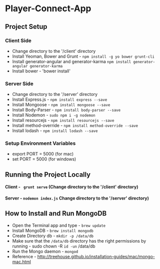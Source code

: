 # Player-Connect-App

## Project Setup 

### Client Side 
- Change directory to the '/client' directory
- Install Yeoman, Bower and Grunt - `npm install -g yo bower grunt-cli`
- Install generator-angular and generator-karma `npm install generator-angular generator-karma`
- Install bower - 'bower install'

### Server Side 
- Change directory to the '/server' directory
- Install Express.js - `npm install express --save`
- Install Mongoose - `npm install mongoose --save`
- Install Body-Parser - `npm install body-parser --save`
- Install Nodemon - `sudo npm i -g nodemon`
- Install resourcejs - `npm install resourcejs --save`
- Install method-override - `npm install method-override --save`
- Install lodash - `npm install lodash --save`

### Setup Environment Variables 
- export PORT = 5000 (for mac)
- set PORT = 5000 (for windows)


## Running the Project Locally 
#### Client - ` grunt serve`  (Change directory to the '/client' directory)
#### Server - `nodemon index.js` Change directory to the '/server' directory)

## How to Install and Run MongoDB 
- Open the Terminal app and type - `brew update`
- Install MongoDB -  `brew install mongodb`
- Create Directory db - `mkdir -p /data/db`
- Make sure that the  `/data/db` directory has the right permissions by running - sudo chown -R `id -un` /data/db
- Run the Mongo daemon - `mongod` 
- Reference - http://treehouse.github.io/installation-guides/mac/mongo-mac.html
